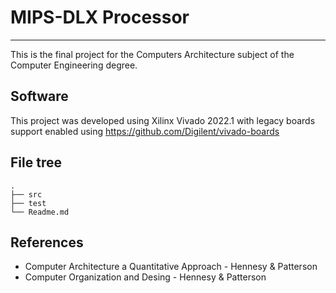 # MIPS-DLX Processor
---
This is the final project for the Computers Architecture subject of the Computer Engineering degree.


## Software

This project was developed using Xilinx Vivado 2022.1 with legacy boards support enabled using
https://github.com/Digilent/vivado-boards

## File tree

```
.
├── src
├── test
└── Readme.md
```

## References

* Computer Architecture a Quantitative Approach - Hennesy & Patterson
* Computer Organization and Desing - Hennesy & Patterson